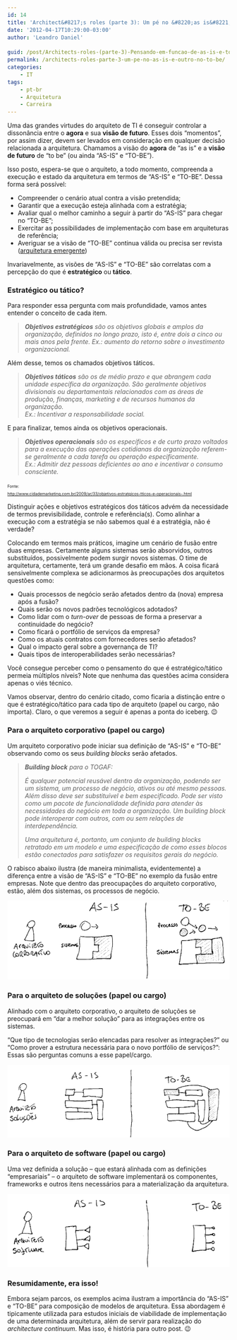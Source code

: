 ```yaml
---
id: 14
title: 'Architect&#8217;s roles (parte 3): Um pé no &#8220;as is&#8221; e outro no &#8220;to be&#8221;'
date: '2012-04-17T10:29:00-03:00'
author: 'Leandro Daniel'

guid: /post/Architects-roles-(parte-3)-Pensando-em-funcao-de-as-is-e-to-be.aspx
permalink: /architects-roles-parte-3-um-pe-no-as-is-e-outro-no-to-be/
categories:
    - IT
tags:
    - pt-br
    - Arquitetura
    - Carreira
---
```


Uma das grandes virtudes do arquiteto de TI é conseguir controlar a dissonância entre o **agora** e sua **visão de futuro**. Esses dois “momentos”, por assim dizer, devem ser levados em consideração em qualquer decisão relacionada a arquitetura. Chamamos a visão do **agora** de “as is” e a **visão de futuro** de “to be” (ou ainda “AS-IS” e “TO-BE”).

Isso posto, espera-se que o arquiteto, a todo momento, compreenda a execução e estado da arquitetura em termos de “AS-IS” e “TO-BE”. Dessa forma será possível:

- Compreender o cenário atual contra a visão pretendida;
- Garantir que a execução esteja alinhada com a estratégia;
- Avaliar qual o melhor caminho a seguir à partir do “AS-IS” para chegar no “TO-BE”;
- Exercitar as possibilidades de implementação com base em arquiteturas de referência;
- Averiguar se a visão de “TO-BE” continua válida ou precisa ser revista ([arquitetura emergente](/tags/#arquitetura-emergente))

Invariavelmente, as visões de “AS-IS” e “TO-BE” são correlatas com a percepção do que é **estratégico** ou **tático**.

### Estratégico ou tático?

Para responder essa pergunta com mais profundidade, vamos antes entender o conceito de cada item.

> ***Objetivos estratégicos*** *são os objetivos globais e amplos da organização, definidos no longo prazo, isto é, entre dois a cinco ou mais anos pela frente. Ex.: aumento do retorno sobre o investimento organizacional.*

Além desse, temos os chamados objetivos táticos.

> ***Objetivos táticos*** *são os de médio prazo e que abrangem cada unidade específica da organização. São geralmente objetivos divisionais ou departamentais relacionados com as áreas de produção, finanças, marketing e de recursos humanos da organização.   
> Ex.: Incentivar a responsabilidade social.*

E para finalizar, temos ainda os objetivos operacionais.

> ***Objetivos operacionais*** *são os específicos e de curto prazo voltados para a execução das operações cotidianas da organização referem-se geralmente a cada tarefa ou operação especificamente.*   
> *Ex.: Admitir dez pessoas deficientes ao ano e incentivar o consumo consciente.*

<span style="font-size: xx-small;">Fonte:   
</span><span style="font-size: xx-small;"><http://www.cidademarketing.com.br/2009/ar/33/objetivos-estratgicos-tticos-e-operacionais-.html></span>

Distinguir ações e objetivos estratégicos dos táticos advém da necessidade de termos previsibilidade, controle e referência(s). Como alinhar a execução com a estratégia se não sabemos qual é a estratégia, não é verdade?

Colocando em termos mais práticos, imagine um cenário de fusão entre duas empresas. Certamente alguns sistemas serão absorvidos, outros substituídos, possivelmente podem surgir novos sistemas. O time de arquitetura, certamente, terá um grande desafio em mãos. A coisa ficará sensivelmente complexa se adicionarmos às preocupações dos arquitetos questões como:

- Quais processos de negócio serão afetados dentro da (nova) empresa após a fusão?
- Quais serão os novos padrões tecnológicos adotados?
- Como lidar com o *turn-over* de pessoas de forma a preservar a continuidade do negócio?
- Como ficará o portfólio de serviços da empresa?
- Como os atuais contratos com fornecedores serão afetados?
- Qual o impacto geral sobre a governança de TI?
- Quais tipos de interoperabilidades serão necessárias?

Você consegue perceber como o pensamento do que é estratégico/tático permeia múltiplos níveis? Note que nenhuma das questões acima considera apenas o viés técnico.

Vamos observar, dentro do cenário citado, como ficaria a distinção entre o que é estratégico/tático para cada tipo de arquiteto (papel ou cargo, não importa). Claro, o que veremos a seguir é apenas a ponta do iceberg. 😉

### Para o arquiteto corporativo (papel ou cargo)

Um arquiteto corporativo pode iniciar sua definição de “AS-IS” e “TO-BE” observando como os seus *building blocks* serão afetados.

> ***Building block** para o TOGAF:*
> 
> *É qualquer potencial reusável dentro da organização, podendo ser um sistema, um processo de negócio, ativos ou até mesmo pessoas. Além disso deve ser substituível e bem especificado. Pode ser visto como um pacote de funcionalidade definida para atender às necessidades do negócio em toda a organização. Um building block pode interoperar com outros, com ou sem relações de interdependência.*
> 
> *Uma arquitetura é, portanto, um conjunto de building blocks retratado em um modelo e uma especificação de como esses blocos estão conectados para satisfazer os requisitos gerais do negócio.*

O rabisco abaixo ilustra (de maneira minimalista, evidentemente) a diferença entre a visão de “AS-IS” e “TO-BE” no exemplo da fusão entre empresas. Note que dentro das preocupações do arquiteto corporativo, estão, além dos sistemas, os processos de negócio.

![](/assets/pics/asistobe_ac.png)

### Para o arquiteto de soluções (papel ou cargo)

Alinhado com o arquiteto corporativo, o arquiteto de soluções se preocupará em “dar a melhor solução” para as integrações entre os sistemas.

“Que tipo de tecnologias serão elencadas para resolver as integrações?” ou “Como prover a estrutura necessária para o novo portfólio de serviços?”: Essas são perguntas comuns a esse papel/cargo.

![](/assets/pics/asistobe_as.png)

### Para o arquiteto de software (papel ou cargo)

Uma vez definida a solução – que estará alinhada com as definições “empresariais” – o arquiteto de software implementará os componentes, frameworks e outros itens necessários para a materialização da arquitetura.

![](/assets/pics/asistobe_aso.png)

### Resumidamente, era isso!

Embora sejam parcos, os exemplos acima ilustram a importância do “AS-IS” e “TO-BE” para composição de modelos de arquitetura. Essa abordagem é tipicamente utilizada para estudos iniciais de viabilidade de implementação de uma determinada arquitetura, além de servir para realização do *architecture continuum*. Mas isso, é história para outro post. 😉
